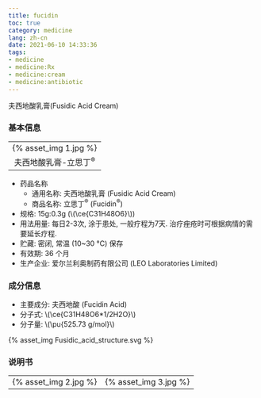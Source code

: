```yaml
---
title: fucidin
toc: true
category: medicine
lang: zh-cn
date: 2021-06-10 14:33:36
tags:
- medicine
- medicine:Rx
- medicine:cream
- medicine:antibiotic
---
```


夫西地酸乳膏(Fusidic Acid Cream)

<!-- more -->

### 基本信息

<table><tr>
<td>{% asset_img 1.jpg %}</td>
</tr><tr>
<td align="center">夫西地酸乳膏-立思丁<sup>&reg;</sup></td>
</tr></table>

* 药品名称
  * 通用名称: 夫西地酸乳膏 (Fusidic Acid Cream)
  * 商品名称: 立思丁<sup>&reg;</sup> (Fucidin<sup>&reg;</sup>)
* 规格: 15g:0.3g (\\(\ce{C31H48O6}\\))
* 用法用量: 每日2-3次, 涂于患处, 一般疗程为7天. 治疗痤疮时可根据病情的需要延长疗程.
* 贮藏: 密闭, 常温 (10~30 &#176;C) 保存
* 有效期: 36 个月
* 生产企业: 爱尔兰利奥制药有限公司 (LEO Laboratories Limited)

### 成分信息

* 主要成分: 夫西地酸 (Fucidin Acid)
* 分子式: \\(\ce{C31H48O6*1/2H2O}\\)
* 分子量: \\(\pu{525.73 g/mol}\\)

{% asset_img Fusidic_acid_structure.svg %}

### 说明书

<table><tr>
<td>{% asset_img 2.jpg %}</td>
<td>{% asset_img 3.jpg %}</td>
</tr></table>